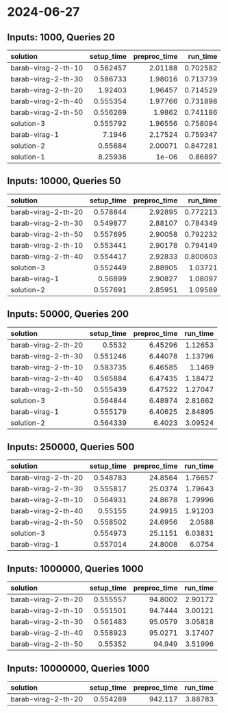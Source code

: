 # 2024-06-27

## Inputs: 1000, Queries 20

| solution            |   setup_time |   preproc_time |   run_time |
|:--------------------|-------------:|---------------:|-----------:|
| barab-virag-2-th-10 |     0.562457 |        2.01188 |   0.702582 |
| barab-virag-2-th-30 |     0.586733 |        1.98016 |   0.713739 |
| barab-virag-2-th-20 |     1.92403  |        1.96457 |   0.714529 |
| barab-virag-2-th-40 |     0.555354 |        1.97766 |   0.731898 |
| barab-virag-2-th-50 |     0.556269 |        1.9862  |   0.741186 |
| solution-3          |     0.555792 |        1.96556 |   0.758094 |
| barab-virag-1       |     7.1946   |        2.17524 |   0.759347 |
| solution-2          |     0.55684  |        2.00071 |   0.847281 |
| solution-1          |     8.25936  |        1e-06   |   0.86897  |

## Inputs: 10000, Queries 50

| solution            |   setup_time |   preproc_time |   run_time |
|:--------------------|-------------:|---------------:|-----------:|
| barab-virag-2-th-20 |     0.578844 |        2.92895 |   0.772213 |
| barab-virag-2-th-30 |     0.549877 |        2.88107 |   0.784349 |
| barab-virag-2-th-50 |     0.557695 |        2.90058 |   0.792232 |
| barab-virag-2-th-10 |     0.553441 |        2.90178 |   0.794149 |
| barab-virag-2-th-40 |     0.554417 |        2.92833 |   0.800603 |
| solution-3          |     0.552449 |        2.88905 |   1.03721  |
| barab-virag-1       |     0.56899  |        2.90827 |   1.08097  |
| solution-2          |     0.557691 |        2.85951 |   1.09589  |

## Inputs: 50000, Queries 200

| solution            |   setup_time |   preproc_time |   run_time |
|:--------------------|-------------:|---------------:|-----------:|
| barab-virag-2-th-20 |     0.5532   |        6.45296 |    1.12653 |
| barab-virag-2-th-30 |     0.551246 |        6.44078 |    1.13796 |
| barab-virag-2-th-10 |     0.583735 |        6.46585 |    1.1469  |
| barab-virag-2-th-40 |     0.565884 |        6.47435 |    1.18472 |
| barab-virag-2-th-50 |     0.555439 |        6.47522 |    1.27047 |
| solution-3          |     0.564844 |        6.48974 |    2.81662 |
| barab-virag-1       |     0.555179 |        6.40625 |    2.84895 |
| solution-2          |     0.564339 |        6.4023  |    3.09524 |

## Inputs: 250000, Queries 500

| solution            |   setup_time |   preproc_time |   run_time |
|:--------------------|-------------:|---------------:|-----------:|
| barab-virag-2-th-20 |     0.548783 |        24.8564 |    1.76657 |
| barab-virag-2-th-30 |     0.555817 |        25.0374 |    1.79643 |
| barab-virag-2-th-10 |     0.564931 |        24.8678 |    1.79996 |
| barab-virag-2-th-40 |     0.55155  |        24.9915 |    1.91203 |
| barab-virag-2-th-50 |     0.558502 |        24.6956 |    2.0588  |
| solution-3          |     0.554973 |        25.1151 |    6.03831 |
| barab-virag-1       |     0.557014 |        24.8008 |    6.0754  |

## Inputs: 1000000, Queries 1000

| solution            |   setup_time |   preproc_time |   run_time |
|:--------------------|-------------:|---------------:|-----------:|
| barab-virag-2-th-20 |     0.555557 |        94.8002 |    2.90172 |
| barab-virag-2-th-10 |     0.551501 |        94.7444 |    3.00121 |
| barab-virag-2-th-30 |     0.561483 |        95.0579 |    3.05818 |
| barab-virag-2-th-40 |     0.558923 |        95.0271 |    3.17407 |
| barab-virag-2-th-50 |     0.55352  |        94.949  |    3.51996 |

## Inputs: 10000000, Queries 1000

| solution            |   setup_time |   preproc_time |   run_time |
|:--------------------|-------------:|---------------:|-----------:|
| barab-virag-2-th-20 |     0.554289 |        942.117 |    3.88783 |